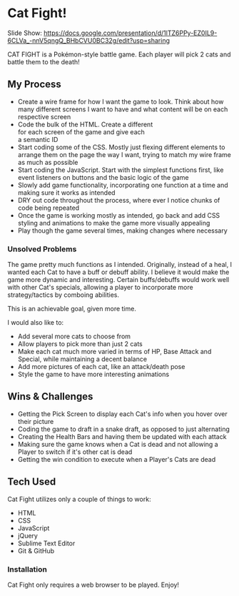 # Cat Fight!

Slide Show: https://docs.google.com/presentation/d/1lTZ6PPy-EZ0IL9-6CLVa_-nnV5qngQ_BHbCVU0BC32g/edit?usp=sharing

CAT FIGHT is a Pokémon-style battle game.  Each player will pick 2 cats and battle them to the death!

## My Process

  - Create a wire frame for how I want the game to look.  Think about how many different screens I want to have and what content will be on each respective screen
  - Code the bulk of the HTML.  Create a different <section> for each screen of the game and give each <section> a semantic ID
  - Start coding some of the CSS.  Mostly just flexing different elements to arrange them on the page the way I want, trying to match my wire frame as much as possible
  - Start coding the JavaScript.  Start with the simplest functions first, like event listeners on buttons and the basic logic of the game
  - Slowly add game functionality, incorporating one function at a time and making sure it works as intended
  - DRY out code throughout the process, where ever I notice chunks of code being repeated
  - Once the game is working mostly as intended, go back and add CSS styling and animations to make the game more visually appealing
  - Play though the game several times, making changes where necessary

### Unsolved Problems
The game pretty much functions as I intended.  Originally, instead of a heal, I wanted each Cat to have a buff or debuff ability.  I believe it would make the game more dynamic and interesting.  Certain buffs/debuffs would work well with other Cat's specials, allowing a player to incorporate more strategy/tactics by comboing abilities.

This is an achievable goal, given more time.

I would also like to:
 - Add several more cats to choose from
 - Allow players to pick more than just 2 cats
 - Make each cat much more varied in terms of HP, Base Attack and Special, while maintaining a decent balance
 - Add more pictures of each cat, like an attack/death pose
 - Style the game to have more interesting animations

## Wins & Challenges

 - Getting the Pick Screen to display each Cat's info when you hover over their picture
 - Coding the game to draft in a snake draft, as opposed to just alternating
 - Creating the Health Bars and having them be updated with each attack
 - Making sure the game knows when a Cat is dead and not allowing a Player to switch if it's other cat is dead
 - Getting the win condition to execute when a Player's Cats are dead

## Tech Used
Cat Fight utilizes only a couple of things to work:

* HTML
* CSS
* JavaScript
* jQuery
* Sublime Text Editor
* Git & GitHub

### Installation

Cat Fight only requires a web browser to be played.  Enjoy!

